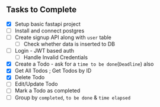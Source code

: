 ## Tasks to Complete

-[x] Setup basic fastapi project
-[ ] Install and connect postgres
-[ ] Create ⁠signup API along with `user` table
    -[ ] Check whether data is inserted to DB
-[ ] Login - JWT based auth
    -[ ] Handle Invalid Credentials
-[x] ⁠Create a Todo - ask for a `time to be done`(`Deadline`) also
-[x] Get All Todos ; Get Todos by ID 
-[x] ⁠Delete Todo
-[ ] ⁠Edit/Update Todo
-[ ] ⁠Mark a Todo as completed
-[ ] Group by `completed`, `to be done` & `time elapsed`
